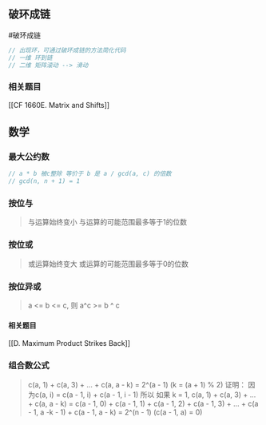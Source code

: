 ## 破环成链
#破环成链
~~~c++
// 出现环，可通过破环成链的方法简化代码
// 一维 环到链  
// 二维 矩阵滚动 --> 滑动
~~~
### 相关题目
[[CF 1660E. Matrix and Shifts]]
## 数学
### 最大公约数
~~~c++
// a * b 被c整除 等价于 b 是 a / gcd(a, c) 的倍数
// gcd(n, n + 1) = 1
~~~

### 按位与
> 与运算始终变小
> 与运算的可能范围最多等于1的位数

### 按位或
> 或运算始终变大
> 或运算的可能范围最多等于0的位数
### 按位异或
> a <= b <= c, 则 a^c >= b ^ c 
#### 相关题目
[[D. Maximum Product Strikes Back]]

### 组合数公式
> c(a, 1) + c(a, 3) + ... + c(a, a - k) = 2^(a - 1) (k = (a + 1) % 2)
> 证明：
> 因为c(a, i) = c(a - 1, i) + c(a - 1, i - 1)
> 所以 如果 k = 1, c(a, 1) + c(a, 3) + ... + c(a, a - k) = c(a - 1, 0) + c(a - 1, 1) + c(a - 1, 2) + c(a - 1, 3) + ... + c(a - 1, a -k - 1) + c(a - 1, a - k) = 2^(n - 1) (c(a - 1, a) = 0)
> 
>



